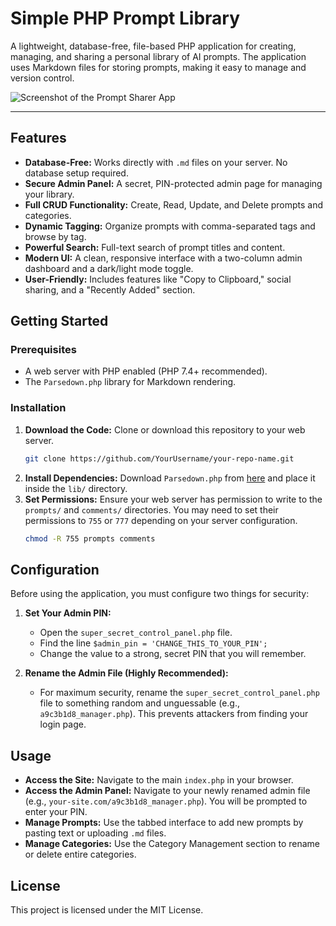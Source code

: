 # Simple PHP Prompt Library

A lightweight, database-free, file-based PHP application for creating, managing, and sharing a personal library of AI prompts. The application uses Markdown files for storing prompts, making it easy to manage and version control.

![Screenshot of the Prompt Sharer App](https://octoblogger.s3.ap-southeast-2.amazonaws.com/ps.jpg)

---

## Features

*   **Database-Free:** Works directly with `.md` files on your server. No database setup required.
*   **Secure Admin Panel:** A secret, PIN-protected admin page for managing your library.
*   **Full CRUD Functionality:** Create, Read, Update, and Delete prompts and categories.
*   **Dynamic Tagging:** Organize prompts with comma-separated tags and browse by tag.
*   **Powerful Search:** Full-text search of prompt titles and content.
*   **Modern UI:** A clean, responsive interface with a two-column admin dashboard and a dark/light mode toggle.
*   **User-Friendly:** Includes features like "Copy to Clipboard," social sharing, and a "Recently Added" section.

## Getting Started

### Prerequisites

*   A web server with PHP enabled (PHP 7.4+ recommended).
*   The `Parsedown.php` library for Markdown rendering.

### Installation

1.  **Download the Code:** Clone or download this repository to your web server.
    ```bash
    git clone https://github.com/YourUsername/your-repo-name.git
    ```
2.  **Install Dependencies:** Download `Parsedown.php` from [here](https://raw.githubusercontent.com/erusev/parsedown/master/Parsedown.php) and place it inside the `lib/` directory.
3.  **Set Permissions:** Ensure your web server has permission to write to the `prompts/` and `comments/` directories. You may need to set their permissions to `755` or `777` depending on your server configuration.
    ```bash
    chmod -R 755 prompts comments
    ```

## Configuration

Before using the application, you must configure two things for security:

1.  **Set Your Admin PIN:**
    *   Open the `super_secret_control_panel.php` file.
    *   Find the line `$admin_pin = 'CHANGE_THIS_TO_YOUR_PIN';`
    *   Change the value to a strong, secret PIN that you will remember.

2.  **Rename the Admin File (Highly Recommended):**
    *   For maximum security, rename the `super_secret_control_panel.php` file to something random and unguessable (e.g., `a9c3b1d8_manager.php`). This prevents attackers from finding your login page.

## Usage

*   **Access the Site:** Navigate to the main `index.php` in your browser.
*   **Access the Admin Panel:** Navigate to your newly renamed admin file (e.g., `your-site.com/a9c3b1d8_manager.php`). You will be prompted to enter your PIN.
*   **Manage Prompts:** Use the tabbed interface to add new prompts by pasting text or uploading `.md` files.
*   **Manage Categories:** Use the Category Management section to rename or delete entire categories.

## License

This project is licensed under the MIT License.
